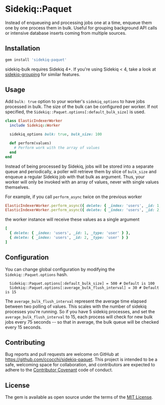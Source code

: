 # Sidekiq::Paquet

Instead of enqueueing and processing jobs one at a time, enqueue them one by one process them in bulk.
Useful for grouping background API calls or intensive database inserts coming from multiple sources.

## Installation

```ruby
gem install 'sidekiq-paquet'
```

sidekiq-bulk requires Sidekiq 4+. If you're using Sidekiq < 4, take a look at [sidekiq-grouping](https://github.com/gzigzigzeo/sidekiq-grouping/) for similar features.

## Usage

Add `bulk: true` option to your worker's `sidekiq_options` to have jobs processed in bulk. The size of the bulk can be configured per worker. If not specified, the `Sidekiq::Paquet.options[:default_bulk_size]` is used.

```ruby
class ElasticIndexerWorker
  include Sidekiq::Worker

  sidekiq_options bulk: true, bulk_size: 100

  def perform(values)
    # Perform work with the array of values
  end
end
```

Instead of being processed by Sidekiq, jobs will be stored into a separate queue and periodically, a poller will retrieve them by slice of `bulk_size` and enqueue a regular Sidekiq job with that bulk as argument.
Thus, your worker will only be invoked with an array of values, never with single values themselves.

For example, if you call `perform_async` twice on the previous worker

```ruby
ElasticIndexerWorker.perform_async({ delete: { _index: 'users', _id: 1, _type: 'user' } })
ElasticIndexerWorker.perform_async({ delete: { _index: 'users', _id: 2, _type: 'user' } })
```

the worker instance will receive these values as a single argument

```ruby
[
  { delete: { _index: 'users', _id: 1, _type: 'user' } },
  { delete: { _index: 'users', _id: 2, _type: 'user' } }
]
```

## Configuration

You can change global configuration by modifying the `Sidekiq::Paquet.options` hash.

```
  Sidekiq::Paquet.options[:default_bulk_size] = 500 # Default is 100
  Sidekiq::Paquet.options[:average_bulk_flush_interval] = 30 # Default is 15
```

The `average_bulk_flush_interval` represent the average time elapsed between two polling of values. This scales with the number of sidekiq processes you're running. So if you have 5 sidekiq processes, and set the `average_bulk_flush_interval` to 15, each process will check for new bulk jobs every 75 seconds -- so that in average, the bulk queue will be checked every 15 seconds.

## Contributing

Bug reports and pull requests are welcome on GitHub at https://github.com/ccocchi/sidekiq-paquet. This project is intended to be a safe, welcoming space for collaboration, and contributors are expected to adhere to the [Contributor Covenant](http://contributor-covenant.org) code of conduct.

## License

The gem is available as open source under the terms of the [MIT License](http://opensource.org/licenses/MIT).
